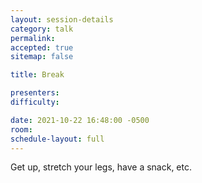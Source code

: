 ```yaml
---
layout: session-details
category: talk
permalink:
accepted: true
sitemap: false

title: Break

presenters:
difficulty:

date: 2021-10-22 16:48:00 -0500
room:
schedule-layout: full
---
```

Get up, stretch your legs, have a snack, etc.

